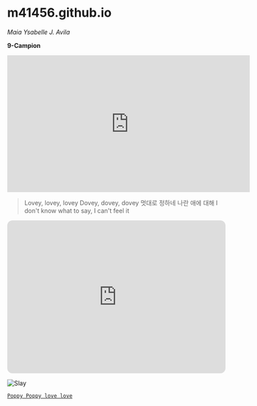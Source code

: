 # m41456.github.io
*Maia Ysabelle J. Avila*

**9-Campion**

<iframe width="560" height="315" src="https://www.youtube.com/embed/cVE7agmyNsc" title="YouTube video player" frameborder="0" allow="accelerometer; autoplay; clipboard-write; encrypted-media; gyroscope; picture-in-picture; web-share" allowfullscreen></iframe>


> Lovey, lovey, lovey
Dovey, dovey, dovey
멋대로 정하네 나란 애에 대해
I don't know what to say, I can't feel it

<iframe style="border-radius:12px" src="https://open.spotify.com/embed/track/4fsQ0K37TOXa3hEQfjEic1?utm_source=generator" width="100%" height="352" frameBorder="0" allowfullscreen="" allow="autoplay; clipboard-write; encrypted-media; fullscreen; picture-in-picture" loading="lazy"></iframe>


![Slay](https://static01.nyt.com/images/2018/06/19/science/08BEES/08BEES-facebookJumbo.jpg?year=2018&h=550&w=1050&s=7cd6f137f4bb566ac7214d1fe35818d8e173d412c531009b3a96028abd1445ed&k=ZQJBKqZ0VN)


[`Poppy Poppy love love`](https://www.youtube.com/watch?v=YkZvwVf7F9k)

